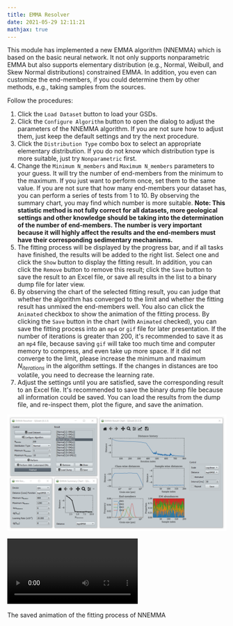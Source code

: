 ```yaml
---
title: EMMA Resolver
date: 2021-05-29 12:11:21
mathjax: true
---
```


This module has implemented a new EMMA algorithm (NNEMMA) which is based on the basic neural network. It not only supports nonparametric EMMA but also supports elementary distribution (e.g., Normal, Weibull, and Skew Normal distributions) constrained EMMA. In addition, you even can customize the end-members, if you could determine them by other methods, e.g., taking samples from the sources.

Follow the procedures:

1. Click the `Load Dataset` button to load your GSDs.
2. Click the `Configure Algorithm` button to open the dialog to adjust the parameters of the NNEMMA algorithm. If you are not sure how to adjust them, just keep the default settings and try the next procedure.
3. Click the `Distribution Type` combo box to select an appropriate elementary distribution. If you do not know which distribution type is more suitable, just try `Nonparametric` first.
4. Change the `Minimum N_members` and `Maximum N_members` parameters to your guess. It will try the number of end-members from the minimum to the maximum. If you just want to perform once, set them to the same value. If you are not sure that how many end-members your dataset has, you can perform a series of tests from 1 to 10. By observing the summary chart, you may find which number is more suitable. **Note: This statistic method is not fully correct for all datasets, more geological settings and other knowledge should be taking into the determination of the number of end-members. The number is very important because it will highly affect the results and the end-members must have their corresponding sedimentary mechanisms.**
5. The fitting process will be displayed by the progress bar, and if all tasks have finished, the results will be added to the right list. Select one and click the `Show` button to display the fitting result. In addition, you can click the `Remove` button to remove this result; click the `Save` button to save the result to an Excel file, or save all results in the list to a binary dump file for later view.
6. By observing the chart of the selected fitting result, you can judge that whether the algorithm has converged to the limit and whether the fitting result has unmixed the end-members well. You also can click the `Animated` checkbox to show the animation of the fitting process. By clicking the `Save` button in the chart (with `Animated` checked), you can save the fitting process into an `mp4` or `gif` file for later presentation. If the number of iterations is greater than 200, it's recommended to save it as an `mp4` file, because saving `gif` will take too much time and computer memory to compress, and even take up more space. If it did not converge to the limit, please increase the minimum and maximum $N_{iterations}$ in the algorithm settings. If the changes in distances are too volatile, you need to decrease the learning rate.
7. Adjust the settings until you are satisfied, save the corresponding result to an Excel file. It's recommended to save the binary dump file because all information could be saved. You can load the results from the dump file, and re-inspect them, plot the figure, and save the animation.

![The screenshot of EMMA Resolver's interface](/images/emma.png)

<video controls preload loop>
  <source src="/videos/emma.mp4" type="video/mp4">
  The saved animation of the fitting process of NNEMMA.
</video>
<p class="image-caption">The saved animation of the fitting process of NNEMMA</p>

